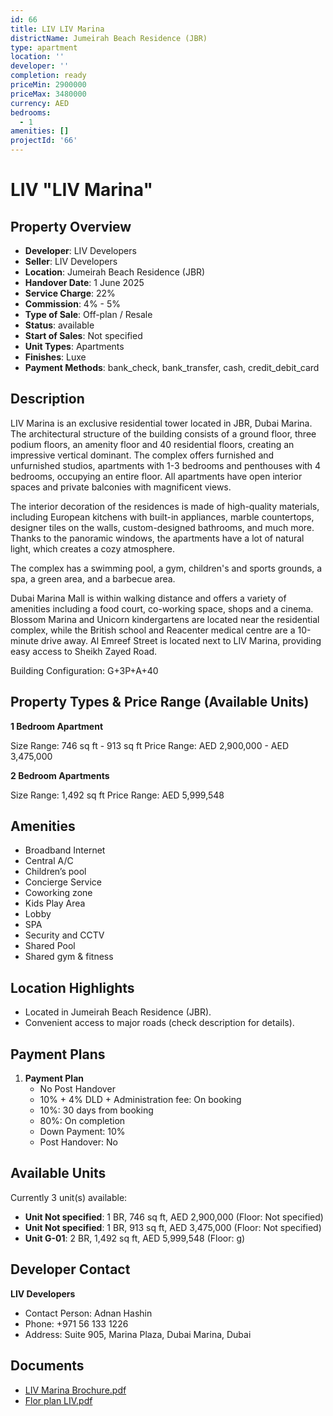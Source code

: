 ```yaml
---
id: 66
title: LIV LIV Marina
districtName: Jumeirah Beach Residence (JBR)
type: apartment
location: ''
developer: ''
completion: ready
priceMin: 2900000
priceMax: 3480000
currency: AED
bedrooms:
  - 1
amenities: []
projectId: '66'
---
```


# LIV "LIV Marina"

## Property Overview
- **Developer**: LIV Developers
- **Seller**: LIV Developers
- **Location**: Jumeirah Beach Residence (JBR)
- **Handover Date**: 1 June 2025
- **Service Charge**: 22%
- **Commission**: 4% - 5%
- **Type of Sale**: Off-plan / Resale
- **Status**: available
- **Start of Sales**: Not specified
- **Unit Types**: Apartments
- **Finishes**: Luxe
- **Payment Methods**: bank_check, bank_transfer, cash, credit_debit_card

## Description
LIV Marina is an exclusive residential tower located in JBR, Dubai Marina. The architectural structure of the building consists of a ground floor, three podium floors, an amenity floor and 40 residential floors, creating an impressive vertical dominant. The complex offers furnished and unfurnished studios, apartments with 1-3 bedrooms and penthouses with 4 bedrooms, occupying an entire floor. All apartments have open interior spaces and private balconies with magnificent views.

The interior decoration of the residences is made of high-quality materials, including European kitchens with built-in appliances, marble countertops, designer tiles on the walls, custom-designed bathrooms, and much more. Thanks to the panoramic windows, the apartments have a lot of natural light, which creates a cozy atmosphere. 

The complex has a swimming pool, a gym, children's and sports grounds, a spa, a green area, and a barbecue area. 

Dubai Marina Mall is within walking distance and offers a variety of amenities including a food court, co-working space, shops and a cinema. Blossom Marina and Unicorn kindergartens are located near the residential complex, while the British school and Reacenter medical centre are a 10-minute drive away. Al Emreef Street is located next to LIV Marina, providing easy access to Sheikh Zayed Road.

Building Configuration: G+3P+A+40

## Property Types & Price Range (Available Units)
**1 Bedroom Apartment**

Size Range: 746 sq ft - 913 sq ft
Price Range: AED 2,900,000 - AED 3,475,000

**2 Bedroom Apartments**

Size Range: 1,492 sq ft
Price Range: AED 5,999,548

## Amenities
- Broadband Internet
- Central A/C
- Children’s pool
- Concierge Service
- Coworking zone
- Kids Play Area
- Lobby
- SPA
- Security and CCTV
- Shared Pool
- Shared gym & fitness

## Location Highlights
- Located in Jumeirah Beach Residence (JBR).
- Convenient access to major roads (check description for details).

## Payment Plans
1. **Payment Plan**
   - No Post Handover
   - 10% + 4% DLD + Administration fee: On booking
   - 10%: 30 days from booking
   - 80%: On completion
   - Down Payment: 10%
   - Post Handover: No

## Available Units
Currently 3 unit(s) available:
- **Unit Not specified**: 1 BR, 746 sq ft, AED 2,900,000 (Floor: Not specified)
- **Unit Not specified**: 1 BR, 913 sq ft, AED 3,475,000 (Floor: Not specified)
- **Unit G-01**: 2 BR, 1,492 sq ft, AED 5,999,548 (Floor: g)

## Developer Contact
**LIV Developers**
- Contact Person: Adnan Hashin
- Phone: +971 56 133 1226
- Address: Suite 905, Marina Plaza, Dubai Marina, Dubai

## Documents
- [LIV Marina Brochure.pdf](https://cdn.geniemap.net/2023/06/22/ErJRGboH4D2qXWpNx0aGU7wix511UdiQDvUYij59.pdf)
- [Flor plan LIV.pdf](https://cdn.geniemap.net/2023/08/09/vEVE438RhO94ApU4RM1ArUDUVMv7o8uykcx2z9km.pdf)

